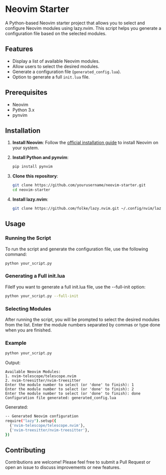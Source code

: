 # Neovim Starter

A Python-based Neovim starter project that allows you to select and configure Neovim modules using lazy.nvim. This script helps you generate a configuration file based on the selected modules.

## Features

- Display a list of available Neovim modules.
- Allow users to select the desired modules.
- Generate a configuration file (`generated_config.lua`).
- Option to generate a full `init.lua` file.

## Prerequisites

- Neovim
- Python 3.x
- pynvim

## Installation

1. **Install Neovim**: Follow the [official installation guide](https://github.com/neovim/neovim/wiki/Installing-Neovim) to install Neovim on your system.

2. **Install Python and pynvim**:
    ```sh
    pip install pynvim
    ```

3. **Clone this repository**:
    ```sh
    git clone https://github.com/yourusername/neovim-starter.git
    cd neovim-starter
    ```

4. **Install lazy.nvim**:
    ```sh
    git clone https://github.com/folke/lazy.nvim.git ~/.config/nvim/lazy
    ```

## Usage

### Running the Script

To run the script and generate the configuration file, use the following command:

```sh
python your_script.py
```

### Generating a Full init.lua

FileIf you want to generate a full init.lua file, use the --full-init option:

```sh
python your_script.py --full-init
```

### Selecting Modules

After running the script, you will be prompted to select the desired modules from the list. Enter the module numbers separated by commas or type done when you are finished.

### Example

```sh
python your_script.py
```

Output:

```
Available Neovim Modules:
1. nvim-telescope/telescope.nvim
2. nvim-treesitter/nvim-treesitter
Enter the module number to select (or 'done' to finish): 1
Enter the module number to select (or 'done' to finish): 2
Enter the module number to select (or 'done' to finish): done
Configuration file generated: generated_config.lua
```

Generated:
```sh
-- Generated Neovim configuration
require("lazy").setup({
  {'nvim-telescope/telescope.nvim'},
  {'nvim-treesitter/nvim-treesitter'},
})
```

## Contributing

Contributions are welcome! Please feel free to submit a Pull Request or open an issue to discuss improvements or new features.